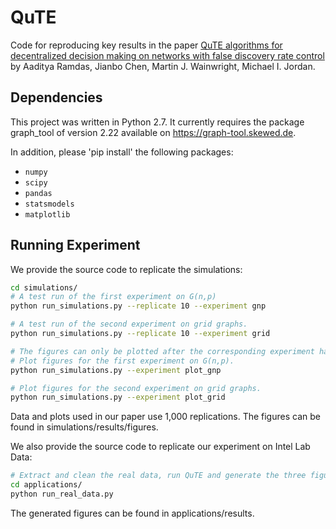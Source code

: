 # QuTE

Code for reproducing key results in the paper [QuTE algorithms for decentralized decision making on networks with false discovery rate control](https://github.com/Jianbo-Lab/QuTE) by Aaditya Ramdas, Jianbo Chen, Martin J. Wainwright, Michael I. Jordan.


## Dependencies

This project was written in Python 2.7. It currently requires the package graph_tool of version 2.22 available on https://graph-tool.skewed.de. 

In addition, please 'pip install' the following packages: 
- `numpy`
- `scipy`
- `pandas`
- `statsmodels`
- `matplotlib`

## Running Experiment

We provide the source code to replicate the simulations:

```bash
cd simulations/
# A test run of the first experiment on G(n,p)
python run_simulations.py --replicate 10 --experiment gnp

# A test run of the second experiment on grid graphs.
python run_simulations.py --replicate 10 --experiment grid

# The figures can only be plotted after the corresponding experiment has been run.
# Plot figures for the first experiment on G(n,p).
python run_simulations.py --experiment plot_gnp

# Plot figures for the second experiment on grid graphs.
python run_simulations.py --experiment plot_grid
```
Data and plots used in our paper use 1,000 replications. The figures can be found in simulations/results/figures. 

We also provide the source code to replicate our experiment on Intel Lab Data:

```bash
# Extract and clean the real data, run QuTE and generate the three figures.
cd applications/
python run_real_data.py
```
The generated figures can be found in applications/results. 



